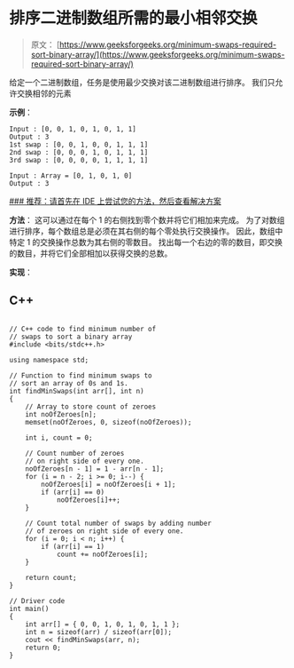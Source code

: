 # 排序二进制数组所需的最小相邻交换

> 原文： [https://www.geeksforgeeks.org/minimum-swaps-required-sort-binary-array/](https://www.geeksforgeeks.org/minimum-swaps-required-sort-binary-array/)

给定一个二进制数组，任务是使用最少交换对该二进制数组进行排序。 我们只允许交换相邻的元素

**示例**：

```
Input : [0, 0, 1, 0, 1, 0, 1, 1]
Output : 3
1st swap : [0, 0, 1, 0, 0, 1, 1, 1]
2nd swap : [0, 0, 0, 1, 0, 1, 1, 1]
3rd swap : [0, 0, 0, 0, 1, 1, 1, 1]

Input : Array = [0, 1, 0, 1, 0]
Output : 3

```

 [### 推荐：请首先在 IDE 上尝试您的方法，然后查看解决方案](https://ide.geeksforgeeks.org/) 

**方法**：
这可以通过在每个 1 的右侧找到零个数并将它们相加来完成。 为了对数组进行排序，每个数组总是必须在其右侧的每个零处执行交换操作。 因此，数组中特定 1 的交换操作总数为其右侧的零数目。 找出每一个右边的零的数目，即交换的数目，并将它们全部相加以获得交换的总数。

**实现**：

## C++ 

```

// C++ code to find minimum number of 
// swaps to sort a binary array 
#include <bits/stdc++.h> 

using namespace std; 

// Function to find minimum swaps to 
// sort an array of 0s and 1s. 
int findMinSwaps(int arr[], int n) 
{ 
    // Array to store count of zeroes 
    int noOfZeroes[n]; 
    memset(noOfZeroes, 0, sizeof(noOfZeroes)); 

    int i, count = 0; 

    // Count number of zeroes 
    // on right side of every one. 
    noOfZeroes[n - 1] = 1 - arr[n - 1]; 
    for (i = n - 2; i >= 0; i--) { 
        noOfZeroes[i] = noOfZeroes[i + 1]; 
        if (arr[i] == 0) 
            noOfZeroes[i]++; 
    } 

    // Count total number of swaps by adding number 
    // of zeroes on right side of every one. 
    for (i = 0; i < n; i++) { 
        if (arr[i] == 1) 
            count += noOfZeroes[i]; 
    } 

    return count; 
} 

// Driver code 
int main() 
{ 
    int arr[] = { 0, 0, 1, 0, 1, 0, 1, 1 }; 
    int n = sizeof(arr) / sizeof(arr[0]); 
    cout << findMinSwaps(arr, n); 
    return 0; 
} 

```